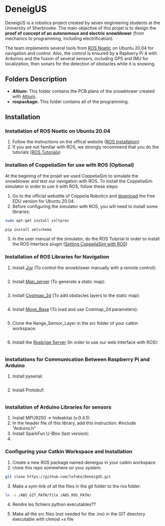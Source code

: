 # DeneigUS

DeneigUS is a robotics project created by seven engineering students at the University of Sherbrooke. The main objective of this projet is to design the **proof of concept of an autonomous and electric snowblower** (from mechanics to programming, including electrification).

The team implements several tools from [ROS Noetic](http://wiki.ros.org/noetic) on Ubuntu 20.04 for navigation and control. Also, the control is ensured by a Rapberry Pi 4 with Arduinos and the fusion of several sensors, including GPS and IMU for localization, then sonars for the detection of obstacles while it is snowing.

## Folders Description

* **Altium:** This folder contains the PCB plans of the snowblower created with [Altium](https://www.altium.com/).
* **rospackage:** This folder contains all of the programming.


## Installation

### Installation of ROS Noetic on Ubuntu 20.04
1. Follow the instructions on the offical website ([ROS Installation](http://wiki.ros.org/noetic/Installation/Ubuntu))
2. If you are not familiar with ROS, we strongly recommend that you do the tutorials ([ROS Tutorials](http://wiki.ros.org/ROS/Tutorials))

### Installion of CoppeliaSim for use with ROS (Optional)
At the begining of the projet we used CoppeliaSim to simulate the snowblower and test our navigation with ROS. To install the CoppeliaSim simulator in order to use it with ROS, follow these steps:

1. Go to the official webstite of Coppelia Robotics and [download](https://www.coppeliarobotics.com/downloads) the free EDU version for Ubuntu 20.04.
2. Before configuring the simulator with ROS, you will need to install some libraries:
```bash
sudo apt-get install xsltproc
```
```bash
pip install xmlschema
```
3. In the user manual of the simulator, do the ROS Tutorial in order to install the ROS Interface plugin ([Setting CoppeliaSim with ROS](https://www.coppeliarobotics.com/helpFiles/))

### Installation of ROS Libraries for Navigation

1. Install [Joy](http://wiki.ros.org/joy) (To control the snowblower manually with a remote control):
```bash

```

2. Install [Map_server](http://wiki.ros.org/map_server) (To generate a static map):
```bash

```
3. Install [Costmap_2d](http://wiki.ros.org/costmap_2d) (To add obstacles layers to the static map):
```bash

```
4. Install [Move_Base](http://wiki.ros.org/move_base) (To load and use Costmap_2d parameters):
```bash

```
5. Clone the Range_Sensor_Layer in the src folder of your catkin workspace:
```bash

```
6. Install the [Rosbrige Server](http://wiki.ros.org/rosbridge_suite) (In order to use our web Interface with ROS):
```bash

```

### Installations for Communication Between Raspberry Pi and Arduino
1. Install pyserial:
```bash

```
2. Install Protobuf:
```bash

```

### Installation of Arduino Libraries for sensors
1. Install MPU9250 -> hideakitai (v.0.4.1):
2. In the header file of this library, add this instruction: #include "Arduino.h"
3. Install SparkFun U-Blox (last version):
4. 

### Configuring your Catkin Workspace and Installation
1. Create a new ROS package named deneigus in your catkin workspace
2. clone this repo somewhere on your system:
```bash
git clone https://github.com/lefake/DeneigUS.git
```
3. Make a sym-link of all the files in the git folder to the ros folder:
```bash
ln -s /ABS_GIT_PATH/file /ABS_ROS_PATH/
```
4. Rendre les fichiers python exécutables??

5. Make all the src files (not needed for the .ino) in the GIT directory executable with chmod +x file
